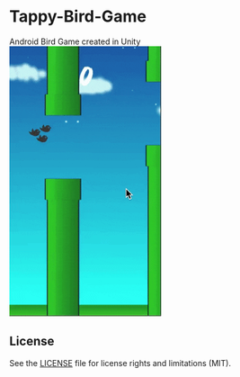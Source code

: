 # Tappy-Bird-Game
Android Bird Game created in Unity <br /> 
<img src="Images/Animated GIF-downsized_large.gif"> <br />

## License
See the [LICENSE](LICENSE.md) file for license rights and limitations (MIT).
